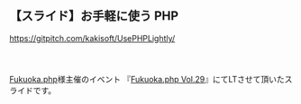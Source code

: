 ## 【スライド】お手軽に使う PHP
https://gitpitch.com/kakisoft/UsePHPLightly/    
　    　    

　    
[Fukuoka.php](https://fukuokaphp.connpass.com/)様主催のイベント
『[Fukuoka.php Vol.29](https://fukuokaphp.connpass.com/event/128385/)』にてLTさせて頂いたスライドです。    
